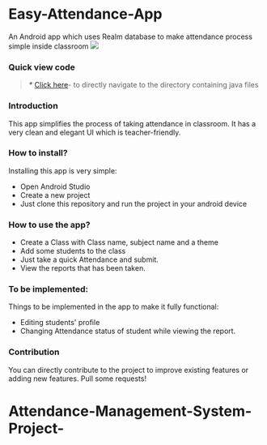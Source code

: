 # Easy-Attendance-App
An Android app which uses Realm database to make attendance process simple inside classroom
<img src="https://1.bp.blogspot.com/-3DB20TFYMtY/X5a53iGR__I/AAAAAAAAKho/Yeq8fcoM3Os4RFa8ml9oNv_ITbbyGk4RgCLcBGAsYHQ/s1280/Untitled-12.jpg">
### Quick view code

> **_*_** [Click here](https://github.com/jaikeerthick/Easy-Attendance-App/tree/main/app/src/main/java/com/ajstudios/easyattendance)- to directly navigate to the directory containing java files

### Introduction

This app simplifies the process of taking attendance in classroom. It has a very clean and elegant UI which is teacher-friendly. 

### How to install?
Installing this app is very simple:
* Open Android Studio
* Create a new project
* Just clone this repository and run the project in your android device

### How to use the app?
* Create a Class with Class name, subject name and a theme
* Add some students to the class
* Just take a quick Attendance and submit.
* View the reports that has been taken.

### To be implemented:
Things to be implemented in the app to make it fully functional:
* Editing students' profile
* Changing Attendance status of student while viewing the report.

### Contribution
You can directly contribute to the project to improve existing features or adding new features. Pull some requests!

# Attendance-Management-System-Project-
